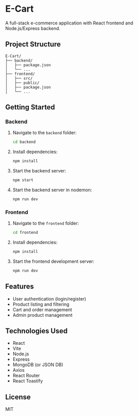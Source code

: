 # E-Cart

A full-stack e-commerce application with React frontend and Node.js/Express backend.

## Project Structure

```
E-Cart/
├── backend/
│   ├── package.json
│   └── ...
├── frontend/
│   ├── src/
│   ├── public/
│   ├── package.json
│   └── ...
```

## Getting Started

### Backend

1. Navigate to the `backend` folder:
   ```sh
   cd backend
   ```
2. Install dependencies:
   ```sh
   npm install
   ```
3. Start the backend server:
   ```sh
   npm start
   ```
4. Start the backend server in nodemon:
   ```sh
   npm run dev
   ```

### Frontend

1. Navigate to the `frontend` folder:
   ```sh
   cd frontend
   ```
2. Install dependencies:
   ```sh
   npm install
   ```
3. Start the frontend development server:
   ```sh
   npm run dev
   ```

## Features

- User authentication (login/register)
- Product listing and filtering
- Cart and order management
- Admin product management

## Technologies Used

- React
- Vite
- Node.js
- Express
- MongoDB (or JSON DB)
- Axios
- React Router
- React Toastify

## License

MIT
